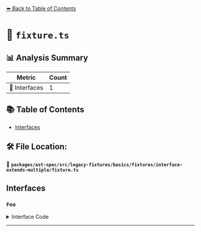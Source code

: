 [⬅️ Back to Table of Contents](../../../../../../../index.md)

# 📄 `fixture.ts`

## 📊 Analysis Summary

| Metric | Count |
|--------|-------|
| 📐 Interfaces | 1 |

## 📚 Table of Contents

- [Interfaces](#interfaces)

## 🛠️ File Location:
📂 **`packages/ast-spec/src/legacy-fixtures/basics/fixtures/interface-extends-multiple/fixture.ts`**

## Interfaces

### `Foo`

<details><summary>Interface Code</summary>

```ts
interface Foo extends Bar, Baz {}
```
</details>


---